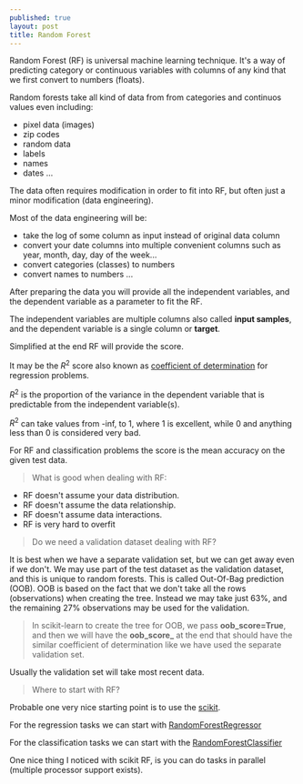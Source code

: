 ```yaml
---
published: true
layout: post
title: Random Forest
---
```


Random Forest (RF) is universal machine learning technique.
It's a way of predicting category or continuous variables with columns of any kind that we first convert to numbers (floats).

Random forests take all kind of data from from categories and continuos values even including: 

* pixel data (images)
* zip codes 
* random data
* labels
* names
* dates ...

The data often requires modification in order to fit into RF, but often just a minor modification (data engineering).

Most of the data engineering will be:

* take the log of some column as input instead of original data column
* convert your date columns into multiple convenient columns such as year, month, day, day of the week...
* convert categories (classes) to numbers 
* convert names to numbers ...

After preparing the data you will provide all the independent variables, and the dependent variable as a parameter to fit the RF.

The independent variables are multiple columns also called <strong>input samples</strong>, and the dependent variable is a single column or <strong>target</strong>. 

Simplified at the end RF will provide the score.

It may be the $R^2$ score also known as [coefficient of determination](https://en.wikipedia.org/wiki/Coefficient_of_determination) for regression problems.

$R^2$ is the proportion of the variance in the dependent variable that is predictable from the independent variable(s).

$R^2$ can take values from -inf, to 1, where 1 is excellent, while 0 and anything less than 0 is considered very bad.

For RF and classification problems the score is the mean accuracy on the given test data.

>What is good when dealing with RF:

* RF doesn't assume your data distribution.
* RF doesn't assume the data relationship. 
* RF doesn't assume data interactions.
* RF is very hard to overfit


>Do we need a validation dataset dealing with RF?

It is best when we have a separate validation set, but we can get away even if we don't. We may use part of the test dataset as the validation dataset, and this is unique to random forests. This is called Out-Of-Bag prediction (OOB). OOB is based on the fact that we don't take all the rows (observations) when creating the tree. Instead we may take just 63%, and the remaining 27% observations may be used for the validation.

> In scikit-learn to create the tree for OOB, we pass **oob_score=True**, and then we will have the **oob_score_** at the end that should have the similar coefficient of determination like we have used the separate validation set.

Usually the validation set will take most recent data.


>Where to start with RF?

Probable one very nice starting point is to use the [scikit](https://scikit-learn.org).

For the regression tasks we can start with [RandomForestRegressor](https://scikit-learn.org/stable/modules/generated/sklearn.ensemble.RandomForestRegressor.html)

For the classification tasks we can start with the [RandomForestClassifier](https://scikit-learn.org/stable/modules/generated/sklearn.ensemble.RandomForestClassifier.html)

One nice thing I noticed with scikit RF, is you can do tasks in parallel (multiple processor support exists).


